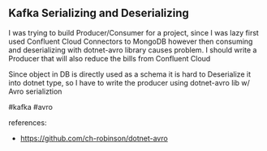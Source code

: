 ## Kafka Serializing and Deserializing
I was trying to build Producer/Consumer for a project, since I was lazy first used Confluent Cloud Connectors to MongoDB however then consuming and deserializing with dotnet-avro library causes problem. I should write a Producer that will also reduce the bills from Confluent Cloud

Since object in DB is directly used as a schema it is hard to Deserialize it into dotnet type, so I have to write the producer using dotnet-avro lib w/ Avro serializtion

#kafka #avro

references:
- https://github.com/ch-robinson/dotnet-avro


